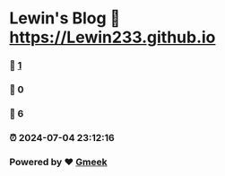 # Lewin's Blog :link: https://Lewin233.github.io 
### :page_facing_up: [1](https://Lewin233.github.io/tag.html) 
### :speech_balloon: 0 
### :hibiscus: 6 
### :alarm_clock: 2024-07-04 23:12:16 
### Powered by :heart: [Gmeek](https://github.com/Meekdai/Gmeek)
